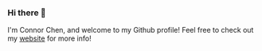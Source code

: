 ### Hi there 👋

I'm Connor Chen, and welcome to my Github profile! Feel free to check out my [website](https://connorjchen.github.io/) for more info!
